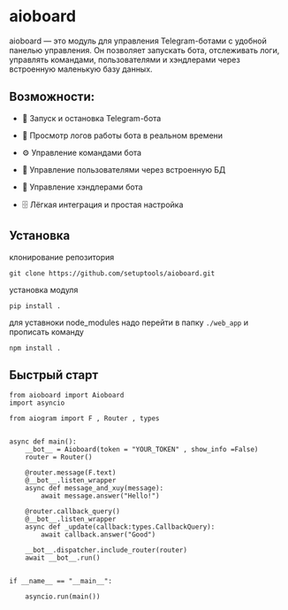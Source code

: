 # aioboard

aioboard — это модуль для управления Telegram-ботами с удобной панелью управления. Он позволяет запускать бота, отслеживать логи, управлять командами, пользователями и хэндлерами через встроенную маленькую базу данных.

##  Возможности:

- 🚀 Запуск и остановка Telegram-бота

- 📜 Просмотр логов работы бота в реальном времени

- ⚙ Управление командами бота

- 👥 Управление пользователями через встроенную БД

- 🔧 Управление хэндлерами бота

- 🗄 Лёгкая интеграция и простая настройка

## Установка

клонирование репозитория

`git clone https://github.com/setuptools/aioboard.git`

установка модуля

`pip install .`

для уставноки node_modules надо перейти в папку `./web_app` и прописать команду

`npm install .`

## Быстрый старт


```
from aioboard import Aioboard
import asyncio

from aiogram import F , Router , types


async def main():
    __bot__ = Aioboard(token = "YOUR_TOKEN" , show_info =False)
    router = Router()

    @router.message(F.text)
    @__bot__.listen_wrapper
    async def message_and_xuy(message):
        await message.answer("Hello!")
       
    @router.callback_query()
    @__bot__.listen_wrapper
    async def _update(callback:types.CallbackQuery):
        await callback.answer("Good")

    __bot__.dispatcher.include_router(router)
    await __bot__.run()
    

if __name__ == "__main__":
    
    asyncio.run(main())

```


